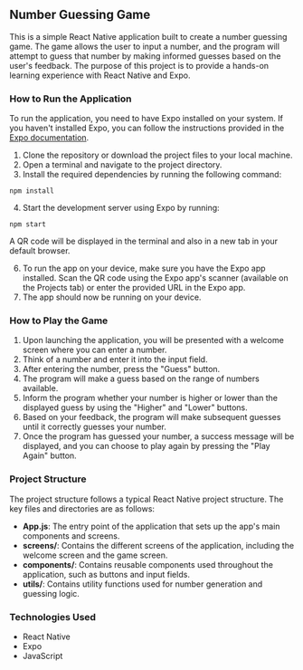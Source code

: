 <h2>Number Guessing Game</h2>
<p>This is a simple React Native application built to create a number guessing game. The game allows the user to input a number, and the program will attempt to guess that number by making informed guesses based on the user's feedback. The purpose of this project is to provide a hands-on learning experience with React Native and Expo.</p>
<h3>How to Run the Application</h3>
<p>To run the application, you need to have Expo installed on your system. If you haven't installed Expo, you can follow the instructions provided in the <a href="https://docs.expo.io/get-started/installation/">Expo documentation</a>.</p>
<ol>
  <li>Clone the repository or download the project files to your local machine.</li>
  <li>Open a terminal and navigate to the project directory.</li>
  <li>Install the required dependencies by running the following command:</li>
</ol>
<pre><code>npm install</code></pre>
<ol start="4">
  <li>Start the development server using Expo by running:</li>
</ol>
<pre><code>npm start</code></pre>
<p>A QR code will be displayed in the terminal and also in a new tab in your default browser.</p>
<ol start="6">
  <li>To run the app on your device, make sure you have the Expo app installed. Scan the QR code using the Expo app's scanner (available on the Projects tab) or enter the provided URL in the Expo app.</li>
  <li>The app should now be running on your device.</li>
</ol>
<h3>How to Play the Game</h3>
<ol>
  <li>Upon launching the application, you will be presented with a welcome screen where you can enter a number.</li>
  <li>Think of a number and enter it into the input field.</li>
  <li>After entering the number, press the "Guess" button.</li>
  <li>The program will make a guess based on the range of numbers available.</li>
  <li>Inform the program whether your number is higher or lower than the displayed guess by using the "Higher" and "Lower" buttons.</li>
  <li>Based on your feedback, the program will make subsequent guesses until it correctly guesses your number.</li>
  <li>Once the program has guessed your number, a success message will be displayed, and you can choose to play again by pressing the "Play Again" button.</li>
</ol>
<h3>Project Structure</h3>
<p>The project structure follows a typical React Native project structure. The key files and directories are as follows:</p>
<ul>
  <li><strong>App.js</strong>: The entry point of the application that sets up the app's main components and screens.</li>
  <li><strong>screens/</strong>: Contains the different screens of the application, including the welcome screen and the game screen.</li>
  <li><strong>components/</strong>: Contains reusable components used throughout the application, such as buttons and input fields.</li>
  <li><strong>utils/</strong>: Contains utility functions used for number generation and guessing logic.</li>
</ul>
<h3>Technologies Used</h3>
<ul>
  <li>React Native</li>
  <li>Expo</li>
  <li>JavaScript</li>
</ul>